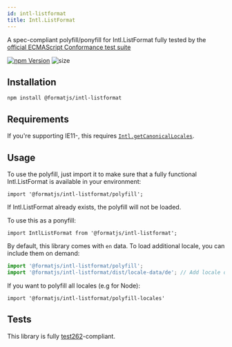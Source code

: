 ```yaml
---
id: intl-listformat
title: Intl.ListFormat
---
```


A spec-compliant polyfill/ponyfill for Intl.ListFormat fully tested by the [official ECMAScript Conformance test suite](https://github.com/tc39/test262)

[![npm Version](https://img.shields.io/npm/v/@formatjs/intl-listformat.svg?style=flat-square)](https://www.npmjs.org/package/@formatjs/intl-listformat)
![size](https://badgen.net/bundlephobia/minzip/@formatjs/intl-listformat)

## Installation

```
npm install @formatjs/intl-listformat
```

## Requirements

If you're supporting IE11-, this requires [`Intl.getCanonicalLocales`](intl-getcanonicallocales.md).

## Usage

To use the polyfill, just import it to make sure that a fully functional Intl.ListFormat is available in your environment:

```tsx
import '@formatjs/intl-listformat/polyfill';
```

If Intl.ListFormat already exists, the polyfill will not be loaded.

To use this as a ponyfill:

```tsx
import IntlListFormat from '@formatjs/intl-listformat';
```

By default, this library comes with `en` data. To load additional locale, you can include them on demand:

```js
import '@formatjs/intl-listformat/polyfill';
import '@formatjs/intl-listformat/dist/locale-data/de'; // Add locale data for de
```

If you want to polyfill all locales (e.g for Node):

```
import '@formatjs/intl-listformat/polyfill-locales'
```

## Tests

This library is fully [test262](https://github.com/tc39/test262/tree/master/test/intl402/ListFormat)-compliant.

